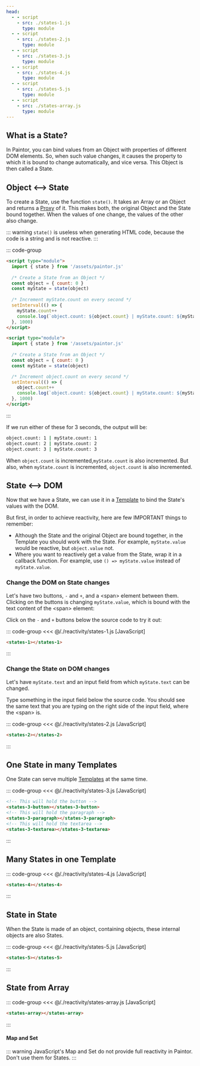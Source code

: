 ```yaml
---
head:
  - - script
    - src: ./states-1.js
      type: module
  - - script
    - src: ./states-2.js
      type: module
  - - script
    - src: ./states-3.js
      type: module
  - - script
    - src: ./states-4.js
      type: module
  - - script
    - src: ./states-5.js
      type: module
  - - script
    - src: ./states-array.js
      type: module
---
```


## What is a State?

In Paintor, you can bind values from an Object with properties of different DOM elements.
So, when such value changes, it causes the property to which it is bound to change automatically,
and vice versa. This Object is then called a State.

## Object <--> State

To create a State, use the function `state()`. It takes an Array or an Object and returns a
[Proxy](https://developer.mozilla.org/en-US/docs/Web/JavaScript/Reference/Global_Objects/Proxy)
of it. This makes both, the original Object and the State bound together. When the values of one
change, the values of the other also change.

::: warning
`state()` is useless when generating HTML code, because the code is a string and is not
reactive.
:::

::: code-group
```html [object -> myState, increment 'myState.count']
<script type="module">
  import { state } from '/assets/paintor.js'
  
  /* Create a State from an Object */
  const object = { count: 0 }
  const myState = state(object)
   
  /* Increment myState.count on every second */
  setInterval(() => {
    myState.count++
    console.log(`object.count: ${object.count} | myState.count: ${myState.count}`)
  }, 1000)
</script>
```
```html [object -> myState, increment 'object.count']
<script type="module">
  import { state } from '/assets/paintor.js'
  
  /* Create a State from an Object */
  const object = { count: 0 }
  const myState = state(object)

  /* Increment object.count on every second */
  setInterval(() => {
    object.count++
    console.log(`object.count: ${object.count} | myState.count: ${myState.count}`)
  }, 1000)
</script>
```
:::

If we run either of these for 3 seconds, the output will be:

```bash
object.count: 1 | myState.count: 1
object.count: 2 | myState.count: 2
object.count: 3 | myState.count: 3
```

When `object.count` is incremented,`myState.count` is also incremented.
But also, when `myState.count` is incremented, `object.count` is also incremented.

## State <--> DOM

Now that we have a State, we can use it in a [Template](../templates/what-are-templates.md)
to bind the State's values with the DOM.

But first, in order to achieve reactivity, here are few IMPORTANT things to remember:

- Although the State and the original Object are bound together, in the Template you should work
  with the State. For example, `myState.value` would be reactive, but `object.value` not.
- Where you want to reactively get a value from the State, wrap it in a callback function. For
  example, use `() => myState.value` instead of `myState.value`.

### Change the DOM on State changes

Let's have two buttons, `-` and `+`, and a \<span\> element between them. Clicking on the buttons is
changing `myState.value`, which is bound with the text content of the \<span\> element:

Click on the `-` and `+` buttons below the source code to try it out:

::: code-group
<<< @/./reactivity/states-1.js [JavaScript]
```html [HTML]
<states-1></states-1>
```
:::

<div class="example">
  <p></p>
  <states-1></states-1>
  <p></p>
</div>

### Change the State on DOM changes

Let's have `myState.text` and an input field from which `myState.text` can be changed.

Type something in the input field below the source code. You should see the same text that you are
typing on the right side of the input field, where the \<span\> is.

::: code-group
<<< @/./reactivity/states-2.js [JavaScript]
```html [HTML]
<states-2></states-2>
```
:::

<div class="example">
  <p></p>
  <states-2></states-2>
  <p></p>
</div>

## One State in many Templates

One State can serve multiple [Templates](../templates/what-are-templates.md) at the same time.

::: code-group
<<< @/./reactivity/states-3.js [JavaScript]
```html [HTML]
<!-- This will hold the button -->
<states-3-button></states-3-button>
<!-- This will hold the paragraph -->
<states-3-paragraph></states-3-paragraph>
<!-- This will hold the textarea -->
<states-3-textarea></states-3-textarea>
```
:::

<div class="example">
  <p></p>
  <states-3-button></states-3-button>
  <states-3-paragraph></states-3-paragraph>
  <states-3-textarea></states-3-textarea>
  <p></p>
</div>

## Many States in one Template

::: code-group
<<< @/./reactivity/states-4.js [JavaScript]
```html [HTML]
<states-4></states-4>
```
:::

<div class="example">
  <p></p>
  <states-4></states-4>
  <p></p>
</div>

## State in State

When the State is made of an object, containing objects, these internal objects are also States.

::: code-group
<<< @/./reactivity/states-5.js [JavaScript]
```html [HTML]
<states-5></states-5>
```
:::

<div class="example">
  <p></p>
  <states-5></states-5>
  <p></p>
</div>

## State from Array

::: code-group
<<< @/./reactivity/states-array.js [JavaScript]
```html [HTML]
<states-array></states-array>
```
:::

<div class="example">
  <p></p>
  <states-array></states-array>
  <p></p>
</div>

#### Map and Set

::: warning
JavaScript's Map and Set do not provide full reactivity in Paintor. Don't use them for States.
:::
